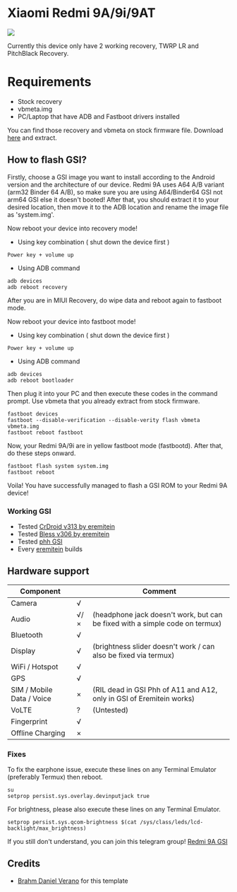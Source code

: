 # Xiaomi Redmi 9A/9i/9AT
![](https://i.imgur.com/5YVQScz.png)

Currently this device only have 2 working recovery, TWRP LR and PitchBlack Recovery.

# Requirements
* Stock recovery
* vbmeta.img
* PC/Laptop that have ADB and Fastboot drivers installed

You can find those recovery and vbmeta on stock firmware file. Download [here](https://xiaomifirmwareupdater.com/miui/dandelion/) and extract.

## How to flash GSI?
Firstly, choose a GSI image you want to install according to the Android version and the architecture of our device. Redmi 9A uses A64 A/B variant (arm32 Binder 64 A/B), so make sure you are using A64/Binder64 GSI not arm64 GSI else it doesn't booted! After that, you should extract it to your desired location, then move it to the ADB location and rename the image file as 'system.img'.

Now reboot your device into recovery mode!
* Using key combination ( shut down the device first )
```
Power key + volume up
```
* Using ADB command
```
adb devices
adb reboot recovery
```
After you are in MIUI Recovery, do wipe data and reboot again to fastboot mode.

Now reboot your device into fastboot mode!
* Using key combination ( shut down the device first )
```
Power key + volume up
```
* Using ADB command
```
adb devices
adb reboot bootloader
```

Then plug it into your PC and then execute these codes in the command prompt. Use vbmeta that you already extract from stock firmware.
```
fastboot devices
fastboot --disable-verification --disable-verity flash vbmeta vbmeta.img
fastboot reboot fastboot
```
Now, your Redmi 9A/9i are in yellow fastboot mode (fastbootd). After that, do these steps onward.
```
fastboot flash system system.img
fastboot reboot
```
Voila! You have successfully managed to flash a GSI ROM to your Redmi 9A device!

### Working GSI
* Tested [CrDroid v313 by eremitein](https://sourceforge.net/projects/treblerom/files/crDRom11/2021.09.21/)
* Tested [Bless v306 by eremitein](https://sourceforge.net/projects/treblerom/files/BLESS11/2021.05.02/)
* Tested [phh GSI](https://github.com/phhusson/treble_experimentations/releases)
* Every [eremitein](https://sourceforge.net/projects/treblerom/files/) builds

## Hardware support

| Component                 |   |   Comment                                              |
|---------------------------|---|-------------------------------------------------------|
| Camera                    | √ |
| Audio                     | √/×| (headphone jack doesn't work, but can be fixed with a simple code on termux) |
| Bluetooth                 | √ |
| Display                   | √ |(brightness slider doesn't work / can also be fixed via termux) |
| WiFi / Hotspot            | √ |
| GPS                       | √ |
| SIM / Mobile Data / Voice | × |(RIL dead in GSI Phh of A11 and A12, only in GSI of Eremitein works) |
| VoLTE                     | ? |(Untested) |
| Fingerprint               | √ |
| Offline Charging          | × |

### Fixes

To fix the earphone issue, execute these lines on any Terminal Emulator (preferably Termux) then reboot.
```
su
setprop persist.sys.overlay.devinputjack true
```

For brightness, please also execute these lines on any Terminal Emulator. 

```
setprop persist.sys.qcom-brightness $(cat /sys/class/leds/lcd-backlight/max_brightness)
```
If you still don't understand, you can join this telegram group! [Redmi 9A GSI](https://t.me/Redmi9Achat)

## Credits
* [Brahm Daniel Verano](https://github.com/liafourte) for this template
 